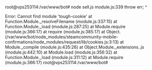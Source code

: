
root@vps253114:/var/www/bot# node sell.js
module.js:339
    throw err;
    ^

Error: Cannot find module 'tough-cookie'
    at Function.Module._resolveFilename (module.js:337:15)
    at Function.Module._load (module.js:287:25)
    at Module.require (module.js:366:17)
    at require (module.js:385:17)
    at Object.<anonymous> (/var/www/bot/node_modules/steamcommunity-mobile-confirmations/node_modules/request/lib/cookies.js:3:13)
    at Module._compile (module.js:435:26)
    at Object.Module._extensions..js (module.js:442:10)
    at Module.load (module.js:356:32)
    at Function.Module._load (module.js:311:12)
    at Module.require (module.js:366:17)
root@vps253114:/var/www/bot#

